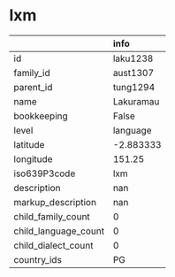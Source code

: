 # lxm
|                      | info      |
|:---------------------|:----------|
| id                   | laku1238  |
| family_id            | aust1307  |
| parent_id            | tung1294  |
| name                 | Lakuramau |
| bookkeeping          | False     |
| level                | language  |
| latitude             | -2.883333 |
| longitude            | 151.25    |
| iso639P3code         | lxm       |
| description          | nan       |
| markup_description   | nan       |
| child_family_count   | 0         |
| child_language_count | 0         |
| child_dialect_count  | 0         |
| country_ids          | PG        |